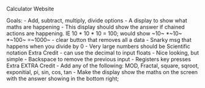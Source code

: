 Calculator Website

Goals:
    - Add, subtract, multiply, divide options
    - A display to show what maths are happening
    - This display should show the answer if chained actions are happening. IE 10 *  10 * 10 = 100; would show ~10~ *~10~ *~100~ =~1000~
    - clear button that removes all a data
    - Snarky msg that happens when you divide by 0
    - Very large numbers should be Scientific notation
  Extra Credit
    - can use the decimal to input floats
    - Nice looking, but simple
    - Backspace to remove the previous input
    - Registers key presses
  Extra EXTRA Credit
    - Add any of the following: MOD, Fractal, square, sqroot, exponitial, pi, sin, cos, tan
    - Make the display show the maths on the screen with the answer showing in the bottom right;
